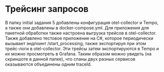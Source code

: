 # Трейсинг запросов

В папку initial задания 5 добавлены конфигурация otel-collector и Tempo, а также они добавлены в docker-compose.yml. Для приложения для пакетной обработки также настроена выгрузка трейсов в otel-collector. Также добавлено тестовое приложение на C#, которое периодически вызывает эндпоинт /start_processing, также экспортируя при этом трейс-логи в otel-collector. Эти трейсы затем экспортируются в Tempo и их можно просмотреть в Grafana. Таким образом можно увидеть (на скриншоте в данной папке), что спаны двух разных сервисов оказываются объединены одним traceId.
